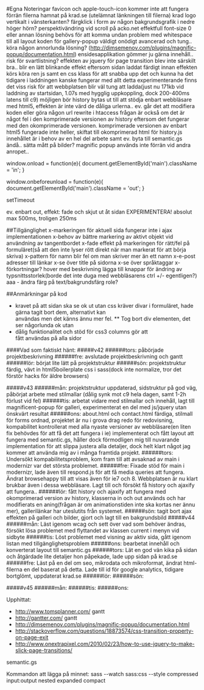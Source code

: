 #Egna Noteringar
favicon och apple-touch-icon kommer inte att fungera förrän filerna hamnat på krad.se (utelämnat länkningen till filerna)
krad logo vertikalt i vänsterkanten?
färgklick i form av någon bakgrundsgrafik i nedre höger hörn?
perspektivändring vid scroll på acko.net effektfull
font-size 0 eller annan lösning behövs för att komma undan problem med whitespace till all layout
koden för gallery-popup väldigt onödigt avancerad och tung.. köra någon annorlunda lösning? (http://dimsemenov.com/plugins/magnific-popup/documentation.html)
ensidesapplikation gömmer ju gärna innehåll.. risk för svartlistning?
effekten av jquery för page transition blev inte särskilt bra.. blir en lätt blinkande effekt eftersom sidan laddat färdigt innan effekten körs
köra ren js samt en css klass för att snabba upp det och kunna ha det tidigare i laddningen kanske fungerar
med allt detta experimenterande finns det viss risk för att webbplatsen blir väl tung att ladda(just nu 171kb vid laddning av startsidan, 1.07s med hygglig uppkoppling, dock 200-400ms latens till c9)
möjligen bör history bytas ut till att stödja enbart webbläsare med html5, effekten är inte värd de dåliga urlerna.. ev. går det att modifiera koden eller göra någon url rewrite i htaccess
frågan är också om det är något fel i den komprimerade versionen av history eftersom det fungerar med den okomprimerade versionen.
komprimerade versionen av enbart html5 fungerade inte heller, skiftat till okomprimerad html för history.js
innehållet är i behov av en hel del arbete samt ev. byta till semantic.gs ändå..
sätta mått på bilder?
magnific popup används inte förrän vid andra anropet..


window.onload = function(e){
    document.getElementById('main').className = 'in';
}

window.onbeforeunload = function(e){
    document.getElementById('main').className = 'out';
}

setTimeout

ev. enbart out, effekt: fade och skjut ut åt sidan EXPERIMENTERA!
absolut max 500ms, troligen 250ms

##Tillgänglighet
x-markeringen för aktuell sida fungerar inte i ajax implementationen
x-behov av bättre markering av aktivt objekt vid användning av tangentbordet
x-fade effekt på markeringen för rätt/fel på formuläret(så att den inte lyser rött direkt när man markerat för att börja skriva)
x-pattern för namn blir fel om man skriver mer än ett namn
x-e-post adresser till länkar
x-se över title på sidorna
x-se över språktaggar
x-förkortningar? hover med beskrivning
lägga till knappar för ändring av typsnittsstorlek(borde det inte duga med webbläsarens ctrl +/- egentligen?)
aaa - ändra färg på text/bakgrundsfärg
role?



##Anmärkningar på kod
* kravet på att sidan ska se ok ut utan css kräver divar i formuläret, hade gärna tagit bort dem, alternativt kan <br /> användas men det känns ännu mer fel.
** Tog bort div elementen, det ser någorlunda ok utan
* dålig funktionalitet och stöd för css3 columns gör att <div class="column"> fått användas på alla sidor

####Vad som faktiskt hänt:
#####v42
######tors:
påbörjade projektbeskrivning
######fre: 
avslutade projektbeskrivning och gantt
######lör: 
börjat lite lätt på projektstruktur
######sön: 
projektstruktur färdig, vävt in html5boilerplate css i sass(dock inte normalize, tror det förstör hacks för äldre browsers)

#####v43
######mån:
projektstruktur uppdaterad, sidstruktur på god väg, påbörjat arbete med stilmallar     (dålig synk mot c9 hela dagen, samt 1-2h förlust vid fel)
######tis:
arbetat vidare med stilmallar och innehåll, lagt till magnificent-popup för galleri, experimenterat en del med js/jquery utan önskvärt resultat
######ons:
about.html och contact.html färdiga, stilmall för forms ordnad, projektet är nu i grova drag redo för redovisning, kompabilitet kontrollerat med alla nyaste versioner av webbläsare(en liten fix behövdes för att få det att fungera i ie)
implementerat och fått layout att fungera med semantic.gs, håller dock förmodligen mig till nuvarande implementation för att slippa justera alla detaljer, dock helt klart något jag kommer att använda mig av i många framtida projekt.
######tors:
Undersökt kompabilitetsproblem, kom fram till att avsaknad av main i modernizr var det största problemet.
######fre:
Fixade stöd för main i modernizr, lade även till respond.js för att få media queries att fungera. Ändrat browsehappy till att visas även för ie7 och 8. Webbplatsen är nu klart brukbar även i dessa webbläsare.
Lagt till och försökt få history och ajaxify att fungera..
######lör:
fått history och ajaxify att fungera med okomprimerad version av history, klasserna in och out används och har modifierats en aning(frågan är om animationstiden inte ska kortas ner ännu mer), gallerilänkar har uteslutits från systemet.
######sön:
tagit bort ajax effekten på galleri och bilder, gjort och lagt till en bakgrundsbild
#####v44
######mån:
Läst igenom wcag och sett över vad som behöver ändras, försökt lösa problemet med flyttandet av klassen current i menyn vid sidbyte
######tis:
Löst problemet med visning av aktiv sida, gått igenom listan med tillgänglighetsproblem 
######ons:
bearbetat innehåll och konverterat layout till semantic.gs
######tors:
Lät en god vän kika på sidan och åtgärdade lite detaljer hon påpekade, lade upp sidan på krad.se
######fre:
Läst på en del om seo, mikrodata och mikroformat, ändrat html-filerna en del baserat på detta. Lade till id för google analytics, tidigare bortglömt, uppdaterat krad.se
######lör:
######sön:

#####v45
######mån:
######tis:
######ons:


Upphittat:
* http://www.tomsplanner.com/     gantt
* http://gantter.com/             gantt
* http://dimsemenov.com/plugins/magnific-popup/documentation.html
* http://stackoverflow.com/questions/18873574/css-transition-property-on-page-exit
* http://www.onextrapixel.com/2010/02/23/how-to-use-jquery-to-make-slick-page-transitions/

semantic.gs

Kommandon att lägga på minnet:
sass --watch sass:css --style compressed
             input:output               nested
                                        expanded
                                        compact